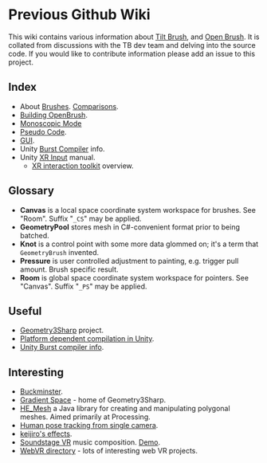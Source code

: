 # Previous Github Wiki

This wiki contains various information about [Tilt Brush](https://www.tiltbrush.com/), and [Open Brush](https://github.com/icosa-gallery/open-brush). It is collated from discussions with the TB dev team and delving into the source code. If you would like to contribute information please add an issue to this project.

## Index

* About [Brushes](Brushes). [Comparisons](Comparison).
* [Building OpenBrush](BuildingOpenBrush).
* [Monoscopic Mode](MonoscopicMode)
* [Pseudo Code](PseudoCode).
* [GUI](UserInterface).
* Unity [Burst Compiler](BurstCompiler) info.
* Unity [XR Input](https://docs.unity3d.com/Manual/xr_input.html) manual.
  * [XR interaction toolkit](https://docs.unity3d.com/Packages/com.unity.xr.interaction.toolkit@1.0/manual/index.html) overview.

## Glossary

* **Canvas** is a local space coordinate system workspace for brushes. See "Room". Suffix "`_CS`" may be applied.
* **GeometryPool** stores mesh in C\#-convenient format prior to being batched.
* **Knot** is a control point with some more data glommed on; it's a term that `GeometryBrush` invented.
* **Pressure** is user controlled adjustment to painting, e.g. trigger pull amount. Brush specific result.
* **Room** is global space coordinate system workspace for pointers. See "Canvas". Suffix "`_PS`" may be applied.

## Useful

* [Geometry3Sharp](https://github.com/gradientspace/geometry3Sharp) project.
* [Platform dependent compilation in Unity](https://docs.unity.cn/2019.4/Documentation/Manual/PlatformDependentCompilation.html).
* [Unity Burst compiler info](https://docs.unity3d.com/Packages/com.unity.burst@1.4/manual/docs/QuickStart.html).

## Interesting

* [Buckminster](https://github.com/pearswj/buckminster).
* [Gradient Space](https://www.gradientspace.com/) - home of Geometry3Sharp.
* [HE\_Mesh](https://github.com/wblut/HE_Mesh) a Java library for creating and manipulating polygonal meshes. Aimed primarily at Processing.
* [Human pose tracking from single camera](https://github.com/XinArkh/VNect).
* [keijiro's effects](https://github.com/keijiro).
* [Soundstage VR](https://github.com/googlearchive/soundstagevr) music composition. [Demo](https://www.youtube.com/watch?v=q0nibydjajQ).
* [WebVR directory](https://webvr.directory/) - lots of interesting web VR projects.

